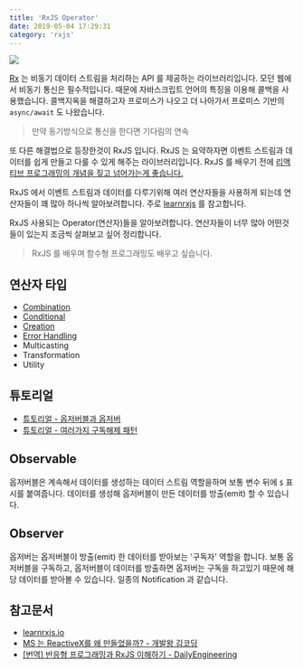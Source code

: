 ```yaml
---
title: 'RxJS Operator'
date: 2019-05-04 17:29:31
category: 'rxjs'
---
```


![](http://reactivex.io/assets/Rx_Logo_S.png)

[Rx](http://reactivex.io/intro.html) 는 비동기 데이터 스트림을 처리하는 API 를 제공하는 라이브러리입니다. 모던 웹에서 비동기 통신은 필수적입니다. 때문에 자바스크립트 언어의 특징을 이용해 콜백을 사용했습니다. 콜백지옥을 해결하고자 프로미스가 나오고 더 나아가서 프로미스 기반의 `async/await` 도 나왔습니다.

> 만약 동기방식으로 통신을 한다면 기다림의 연속

또 다른 해결법으로 등장한것이 RxJS 입니다. RxJS 는 요약하자면 이벤트 스트림과 데이터를 쉽게 만들고 다룰 수 있게 해주는 라이브러리입니다. RxJS 를 배우기 전에 [리액티브 프로그래밍의 개념을 짚고 넘어가는게 좋습니다.](https://github.com/heecheolman/TIL/blob/master/angular/angular13.md)


RxJS 에서 이벤트 스트림과 데이터를 다루기위해 여러 연산자들을 사용하게 되는데 연산자들이 꽤 많아 하나씩 알아보려합니다. 주로 [learnrxjs](https://www.learnrxjs.io/) 를 참고합니다.

RxJS 사용되는 Operator(연산자)들을 알아보려합니다. 연산자들이 너무 많아 어떤것들이 있는지 조금씩 살펴보고 싶어 정리합니다.

> RxJS 를 배우며 함수형 프로그래밍도 배우고 싶습니다.

## 연산자 타입

* [Combination](https://github.com/heecheolman/TIL/blob/master/rxjs/rxjs-combination.md)
* [Conditional](https://github.com/heecheolman/TIL/blob/master/rxjs/rxjs-conditional.md)
* [Creation](https://github.com/heecheolman/TIL/blob/master/rxjs/rxjs-creation.md)
* [Error Handling](https://github.com/heecheolman/TIL/blob/master/rxjs/rxjs-error-handling.md)
* Multicasting
* Transformation
* Utility

## 튜토리얼

* [튜토리얼 - 옵저버블과 옵저버](https://github.com/heecheolman/TIL/blob/master/rxjs/rxjs-tutorial.md)
* [튜토리얼 - 여러가지 구독해제 패턴](https://github.com/heecheolman/TIL/blob/master/rxjs/rxjs-tutorial-unsubscribe.md)

## Observable

옵저버블은 계속해서 데이터를 생성하는 데이터 스트림 역할을하며 보통 변수 뒤에 `$` 표시를 붙여줍니다. 데이터를 생성해 옵저버블이 만든 데이터를 방출(emit) 할 수 있습니다.

## Observer

옵저버는 옵저버블이 방출(emit) 한 데이터를 받아보는 '구독자' 역할을 합니다. 보통 옵저버블을 구독하고, 옵저버블이 데이터를 방출하면 옵저버는 구독을 하고있기 때문에 해당 데이터를 받아볼 수 있습니다. 일종의 Notification 과 같습니다.

## 참고문서
* [learnrxjs.io](https://www.learnrxjs.io/)
* [MS 는 ReactiveX를 왜 만들었을까? - 개발왕 김코딩](https://huns.me/development/2051)
* [[번역] 반응형 프로그래밍과 RxJS 이해하기 - DailyEngineering](https://hyunseob.github.io/2016/10/09/understanding-reactive-programming-and-rxjs/)
